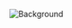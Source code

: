 ![Background]([https://br.pinterest.com/pin/931682241647573557/](https://br.pinterest.com/pin/931682241647573557/)https://br.pinterest.com/pin/931682241647573557/)

